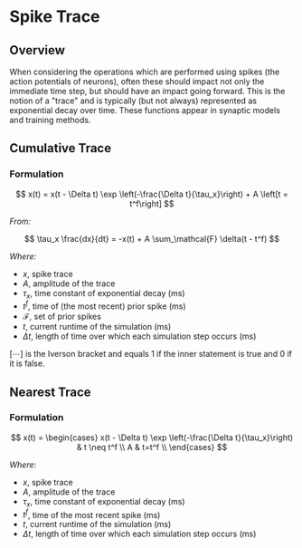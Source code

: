 # Spike Trace

## Overview
When considering the operations which are performed using spikes (the action potentials of neurons), often these should impact not only the immediate time step, but should have an impact going forward. This is the notion of a "trace" and is typically (but not always) represented as exponential decay over time. These functions appear in synaptic models and training methods.

## Cumulative Trace
### Formulation
$$
x(t) = x(t - \Delta t) \exp \left(-\frac{\Delta t}{\tau_x}\right) + A \left[t = t^f\right]
$$

*From:*

$$
\tau_x \frac{dx}{dt} = -x(t) + A \sum_\mathcal{F} \delta(t - t^f)
$$

*Where:*
- $x$, spike trace
- $A$, amplitude of the trace
- $\tau_x$, time constant of exponential decay $(\text{ms})$
- $t^f$, time of (the most recent) prior spike $(\text{ms})$
- $\mathcal{F}$, set of prior spikes
- $t$, current runtime of the simulation $(\text{ms})$
- $\Delta t$, length of time over which each simulation step occurs $(\text{ms})$

$[\cdots]$ is the Iverson bracket and equals $1$ if the inner statement is true and $0$ if it is false.

## Nearest Trace
### Formulation
$$
x(t) =
\begin{cases}
    x(t - \Delta t) \exp \left(-\frac{\Delta t}{\tau_x}\right) & t \neq t^f \\
    A & t=t^f \\
\end{cases}
$$

*Where:*
- $x$, spike trace
- $A$, amplitude of the trace
- $\tau_x$, time constant of exponential decay $(\text{ms})$
- $t^f$, time of the most recent spike $(\text{ms})$
- $t$, current runtime of the simulation $(\text{ms})$
- $\Delta t$, length of time over which each simulation step occurs $(\text{ms})$